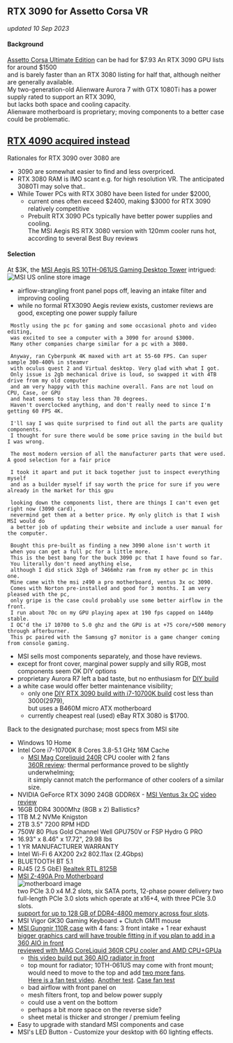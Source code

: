 ---
---
## RTX 3090 for Assetto Corsa VR
*updated 10 Sep 2023*

#### Background
[Assetto Corsa Ultimate Edition](https://store.steampowered.com/bundle/6998/Assetto_Corsa_Ultimate_Edition/) can be had for $7.93
An RTX 3090 GPU lists for around $1500   
and is barely faster than an RTX 3080 listing for half that, although neither are generally available.  
My two-generation-old Alienware Aurora 7 with GTX 1080Ti has a power supply rated to support an RTX 3090,  
but lacks both space and cooling capacity.  
Alienware motherboard is proprietary; moving components to a better case could be problematic.

## [RTX 4090 acquired instead](../Windows/PhantomVR.htm#RTX4090)  
Rationales for RTX 3090 over 3080 are
* 3090 are somewhat easier to find and less overpriced.
* RTX 3080 RAM is IMO scant e.g. for high resolution VR.  The anticipated 3080TI may solve that..
* While Tower PCs with RTX 3080 have been listed for under $2000,  
  - current ones often exceed $2400, making $3000 for RTX 3090 relatively competitive  
  - Prebuilt RTX 3090 PCs typically have better power supplies and cooling.  
    The MSI Aegis RS RTX 3080 version with 120mm cooler runs hot, according to several Best Buy reviews  

#### Selection
At $3K, the [MSI Aegis RS 10TH-061US Gaming Desktop Tower](https://us-store.msi.com/index.php?route=product/product&product_id=632) intrigued:
![MSI US online store image](https://us-store.msi.com/image/cache/catalog/Pd_page/Desktops/AegisRS/AEGISRS-1-1024x1024.png)
* airflow-strangling front panel pops off, leaving an intake filter and improving cooling  
* while no formal RTX3090 Aegis review exists, customer reviews are good, excepting one power supply failure
```
 Mostly using the pc for gaming and some occasional photo and video editing,
 was excited to see a computer with a 3090 for around $3000.
 Many other companies charge similar for a pc with a 3080.

 Anyway, ran Cyberpunk 4K maxed with art at 55-60 FPS. Can super sample 300-400% in steamvr
 with oculus quest 2 and Virtual desktop. Very glad with what I got.
 Only issue is 2gb mechanical drive is loud, so swapped it with 4TB drive from my old computer
 and am very happy with this machine overall. Fans are not loud on CPU, Case, or GPU
 and heat seems to stay less than 70 degrees.
 Haven't overclocked anything, and don't really need to since I'm getting 60 FPS 4K.
```
```
 I'll say I was quite surprised to find out all the parts are quality components.
 I thought for sure there would be some price saving in the build but I was wrong.

 The most modern version of all the manufacturer parts that were used. A good selection for a fair price

 I took it apart and put it back together just to inspect everything myself
 and as a builder myself if say worth the price for sure if you were already in the market for this gpu
```
```
 looking down the components list, there are things I can't even get right now (3090 card),
 nevermind get them at a better price. My only glitch is that I wish MSI would do
 a better job of updating their website and include a user manual for the computer. 
```
```
 Bought this pre-built as finding a new 3090 alone isn't worth it
 when you can get a full pc for a little more.
 This is the best bang for the buck 3090 pc that I have found so far.
 You literally don't need anything else,
 although I did stick 32gb of 3466mhz ram from my other pc in this one.
 Mine came with the msi z490 a pro motherboard, ventus 3x oc 3090.
 Comes with Norton pre-installed and good for 3 months. I am very pleased with the pc,
 only gripe is the case could probably use some better airflow in the front.
 I run about 70c on my GPU playing apex at 190 fps capped on 1440p stable.
 I OC'd the i7 10700 to 5.0 ghz and the GPU is at +75 core/+500 memory through afterburner.
 This pc paired with the Samsung g7 monitor is a game changer coming from console gaming.
```
* MSI sells most components separately, and those have reviews.
* except for front cover, marginal power supply and silly RGB, most components seem OK DIY options
* proprietary Aurora R7 left a bad taste, but no enthusiasm for [DIY build](https://pcpartpicker.com/builds/)
* a white case would offer better maintenance visibility;
  - only one [DIY RTX 3090 build with i7-10700K build](https://pcpartpicker.com/b/hQx6Mp) cost less than $3000 ($2979),  
    but uses a B460M micro ATX motherboard
  - currently cheapest real (used) eBay RTX 3080 is $1700.
 
Back to the designated purchase; most specs from  MSI site  
* Windows 10 Home
* Intel Core i7-10700K 8 Cores 3.8-5.1 GHz 16M Cache
  - [MSI Mag Coreliquid 240R](https://www.msi.com/Liquid-Cooling/MAG-CORELIQUID-240R) CPU cooler with 2 fans  
  [360R review](https://www.kitguru.net/components/cooling/james-dawson/msi-mag-coreliquid-360r-aio-cpu-cooler-review/6/):  thermal performance proved to be slightly underwhelming;  
  it simply cannot match the performance of other coolers of a similar size.
* NVIDIA GeForce RTX 3090 24GB GDDR6X - [MSI Ventus 3x OC](https://us.msi.com/Graphics-Card/GeForce-RTX-3090-VENTUS-3X-24G-OC)
  [video review](https://www.youtube.com/watch?v=3juELtXXmRs) 
* 16GB DDR4 3000Mhz (8GB x 2) Ballistics? 
* 1TB M.2 NVMe Knigston
* 2TB 3.5" 7200 RPM HDD
* 750W 80 Plus Gold Channel Well GPU750V or FSP Hydro G PRO
* 16.93" x 8.46" x 17.72", 29.98 lbs
* 1 YR MANUFACTURER WARRANTY
* Intel Wi-Fi 6 AX200 2x2 802.11ax (2.4Gbps)
* BLUETOOTH BT 5.1
* RJ45 (2.5 GbE) [Realtek RTL 8125B](https://www.realtek.com/en/component/zoo/category/network-interface-controllers-10-100-1000m-gigabit-ethernet-pci-express-software)
* [MSI Z-490A Pro Motherboard](https://www.msi.com/Motherboard/Z490-A-PRO)  
  ![motherboard image](https://images.anandtech.com/doci/15723/msi-z490-a_pro-2d.jpg)  
  two PCIe 3.0 x4 M.2 slots, six SATA ports, 12-phase power delivery
  two full-length PCIe 3.0 slots which operate at x16+4, with three PCIe 3.0 slots.  
  [support for up to 128 GB of DDR4-4800 memory across four slots](https://www.anandtech.com/show/15723/the-intel-z490-motherboard-overview/48).  
* MSI Vigor GK30 Gaming Keyboard + Clutch GM11 mouse
* [MSI Gungnir 110R case](https://www.msi.com/Liquid-Cooling/MAG-CORELIQUID-240R) with 4 fans: 3 front intake + 1 rear exhaust  
  [bigger graphics card will have trouble fitting in if you plan to add in a 360 AIO in front](https://www.realhardwarereviews.com/msi-gungnir-110r-build/)  
  [reviewed with MAG CoreLiquid 360R CPU cooler and AMD CPU+GPUa](https://hexus.net/tech/reviews/systems/143797-awd-it-gungnir-110r/)
  - [this video build put 360 AIO radiator in front](https://www.youtube.com/watch?v=Zro6aBb_9XU) 
  - top mount for radiator; 10TH-061US may come with front mount;  
    would need to move to the top and add [two more fans](https://www.amazon.com/ARCTIC-P12-Pressure-optimised-120-Fan/dp/B07GB6D7VQ).  
    [Here is a fan test video](https://www.youtube.com/watch?v=W2Zis8RjcX8).  [Another test](https://www.youtube.com/watch?v=QwftVMGPOiI).   [Case fan test](https://www.youtube.com/watch?v=PUdsTiRmuuU)
  - bad airflow with front panel on
  - mesh filters front, top and below power supply
  - could use a vent on the bottom
  - perhaps a bit more space on the reverse side?
  - sheet metal is thicker and stronger / premium feeling
* Easy to upgrade with standard MSI components and case
* MSI's LED Button - Customize your desktop with 60 lighting effects.

